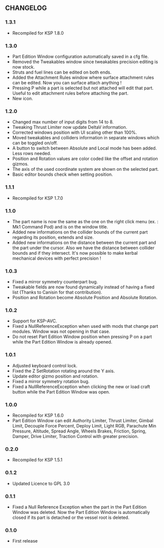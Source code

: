 ## CHANGELOG

### 1.3.1
- Recompiled for KSP 1.8.0

### 1.3.0
- Part Edition Window configuration automatically saved in a cfg file.
- Removed the Tweakables window since tweakables precision editing is now stock.
- Struts and fuel lines can be edited on both ends.
- Added the Attachment Rules window where surface attachment rules can be edited. Now you can surface attach anything !
- Pressing P while a part is selected but not attached will edit that part. Useful to edit attachment rules before attaching the part.
- New icon.

### 1.2.0
- Changed max number of input digits from 14 to 8.
- Tweaking Thrust Limiter now update DeltaV information.
- Corrected windows position with UI scaling other than 100%.
- Moved tweakables and colliders information in separate windows which can be toggled on/off.
- A button to switch between Absolute and Local mode has been added. Less rows needed.
- Position and Rotation values are color coded like the offset and rotation gizmos.
- The axis of the used coordinate system are shown on the selected part.
- Basic editor bounds check when setting position.

### 1.1.1
- Recompiled for KSP 1.7.0

### 1.1.0
- The part name is now the same as the one on the right click menu (ex. : Mk1 Command Pod) and is on the window title.
- Added new informations on the collider bounds of the current part regarding its position, extends and size.
- Added new informations on the distance between the current part and the part under the cursor.
  Also we have the distance between collider bounds and if they intersect.
  It's now possible to make kerbal mechanical devices with perfect precision !

### 1.0.3
- Fixed a mirror symmetry counterpart bug.
- Tweakable fields are now found dynamically instead of having a fixed list (Thanks to Canisin for that contribution).
- Position and Rotation become Absolute Position and Absolute Rotation.

### 1.0.2
- Support for KSP-AVC.
- Fixed a NullReferenceException when used with mods that change part modules. Window was not opening in that case.
- Do not reset Part Edition Window position when pressing P on a part while the Part Edition Window is already opened.

### 1.0.1
- Adjusted keyboard control lock.
- Fixed the Z SetRotation rotating around the Y axis.
- Update editor gizmo position and rotation.
- Fixed a mirror symmetry rotation bug.
- Fixed a NullReferenceException when clicking the new or load craft button while the Part Edition Window was open.

### 1.0.0
- Recompiled for KSP 1.6.0
- Part Edition Window can edit Authority Limiter, Thrust Limiter, Gimbal Limit, Decouple Force Percent, Deploy Limit, Light RGB,
  Parachute Min Pressure, Altitude, Spread Angle, Wheels Brakes, Friction, Spring, Damper, Drive Limiter, Traction Control with
  greater precision.

### 0.2.0
- Recompiled for KSP 1.5.1

### 0.1.2
- Updated Licence to GPL 3.0

### 0.1.1
- Fixed a Null Reference Exception when the part in the Part Edition Window was deleted. Now the Part Edition Window is automatically closed if its part is detached or the vessel root is deleted.

### 0.1.0
- First release